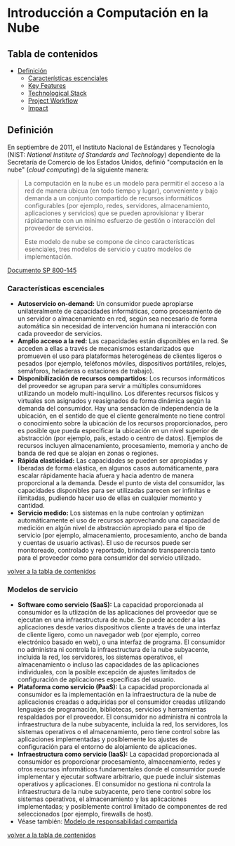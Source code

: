 # Introducción a Computación en la Nube

## Tabla de contenidos

- [Definición](#definición)
  - [Características escenciales](#características-escenciales)
  - [Key Features](#key-features)
  - [Technological Stack](#technological-stack)
  - [Project Workflow](#project-workflow)
  - [Impact](#impact)

## Definición

En septiembre de 2011, el Instituto Nacional de Estándares y Tecnología (NIST: *National Institute of Standards and Technology*) dependiente de la Secretaría de Comercio de los Estados Unidos, definió "computación en la nube" (*cloud computing*) de la siguiente manera:

> La computación en la nube es un modelo para permitir el acceso a la red de manera ubicua (en todo tiempo y lugar), conveniente y bajo demanda a un conjunto compartido de recursos informáticos configurables (por ejemplo, redes, servidores, almacenamiento, aplicaciones y servicios) que se pueden aprovisionar y liberar rápidamente con un mínimo esfuerzo de gestión o interacción del proveedor de servicios.
>
> Este modelo de nube se compone de cinco características esenciales, tres modelos de servicio y cuatro modelos de implementación.

[Documento SP 800-145](https://csrc.nist.gov/pubs/sp/800/145/final)


### Características escenciales

* **Autoservicio on-demand:** Un consumidor puede apropiarse unilateralmente de capacidades informáticas, como procesamiento de un servidor o almacenamiento en red, según sea necesario de forma automática sin necesidad de intervención humana ni interacción con cada proveedor de servicios.
* **Amplio acceso a la red:** Las capacidades están disponibles en la red. Se acceden a ellas a través de mecanismos estandarizados que promueven el uso para plataformas heterogéneas de clientes ligeros o pesados (por ejemplo, teléfonos móviles, dispositivos portátiles, relojes, semáforos, heladeras o estaciones de trabajo).
* **Disponibilización de recursos compartidos:** Los recursos informáticos del proveedor se agrupan para servir a múltiples consumidores utilizando un modelo multi-inquilino. Los diferentes recursos físicos y virtuales son asignados y reasignados de forma dinámica según la demanda del consumidor. Hay una sensación de independencia de la ubicación, en el sentido de que el cliente generalmente no tiene control o conocimiento sobre la ubicación de los recursos proporcionados, pero es posible que pueda especificar la ubicación en un nivel superior de abstracción (por ejemplo, país, estado o centro de datos). Ejemplos de recursos incluyen almacenamiento, procesamiento, memoria y ancho de banda de red que se alojan en zonas o regiones.
* **Rápida elasticidad:** Las capacidades se pueden ser apropiadas y liberadas de forma elástica, en algunos casos automáticamente, para escalar rápidamente hacia afuera y hacia adentro de manera proporcional a la demanda. Desde el punto de vista del consumidor, las capacidades disponibles para ser utilizadas parecen ser infinitas e ilimitadas, pudiendo hacer uso de ellas en cualquier momento y cantidad.
* **Servicio medido:** Los sistemas en la nube controlan y optimizan automáticamente el uso de recursos aprovechando una capacidad de medición en algún nivel de abstracción apropiado para el tipo de servicio (por ejemplo, almacenamiento, procesamiento, ancho de banda y cuentas de usuario activas). El uso de recursos puede ser monitoreado, controlado y reportado, brindando transparencia tanto para el proveedor como para consumidor del servicio utilizado.


[volver a la tabla de contenidos](#Tabla-de-contenidos)


### Modelos de servicio

* **Software como servicio (SaaS):** La capacidad proporcionada al consumidor es la utlización de las aplicaciones del proveedor que se ejecutan en una infraestructura de nube. Se puede acceder a las aplicaciones desde varios dispositivos cliente a través de una interfaz de cliente ligero, como un navegador web (por ejemplo, correo electrónico basado en web), o una interfaz de programa. El consumidor no administra ni controla la infraestructura de la nube subyacente, incluida la red, los servidores, los sistemas operativos, el almacenamiento o incluso las capacidades de las aplicaciones individuales, con la posible excepción de ajustes limitados de configuración de aplicaciones específicas del usuario.
* **Plataforma como servicio (PaaS):** La capacidad proporcionada al consumidor es la implementación en la infraestructura de la nube de aplicaciones creadas o adquiridas por el consumidor creadas utilizando lenguajes de programación, bibliotecas, servicios y herramientas respaldados por el proveedor. El consumidor no administra ni controla la infraestructura de la nube subyacente, incluida la red, los servidores, los sistemas operativos o el almacenamiento, pero tiene control sobre las aplicaciones implementadas y posiblemente los ajustes de configuración para el entorno de alojamiento de aplicaciones.
* **Infraestructura como servicio (IaaS):** La capacidad proporcionada al consumidor es proporcionar procesamiento, almacenamiento, redes y otros recursos informáticos fundamentales donde el consumidor puede implementar y ejecutar software arbitrario, que puede incluir sistemas operativos y aplicaciones. El consumidor no gestiona ni controla la infraestructura de la nube subyacente, pero tiene control sobre los sistemas operativos, el almacenamiento y las aplicaciones implementadas; y posiblemente control limitado de componentes de red seleccionados (por ejemplo, firewalls de host).
* Véase también: [Modelo de responsabilidad compartida]()


[volver a la tabla de contenidos](#Tabla-de-contenidos)
